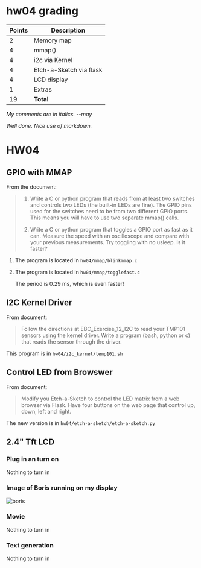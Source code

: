 # hw04 grading

| Points      | Description |
| ----------- | ----------- |
|  2 | Memory map 
|  4 | mmap()
|  4 | i2c via Kernel
|  4 | Etch-a-Sketch via flask
|  4 | LCD display
|  1 | Extras
| 19 | **Total**

*My comments are in italics. --may*

*Well done.  Nice use of markdown.*

# HW04

## GPIO with MMAP

From the document:

> 1. Write a C or python program that reads from at least two switches and controls two LEDs (the built-in LEDs are fine). The GPIO pins used for the switches need to be from two different GPIO ports. This means you will have to use two separate mmap() calls.
> 
> 2. Write a C or python program that toggles a GPIO port as fast as it can. Measure the speed with an oscilloscope and compare with your previous measurements. Try toggling with no usleep. Is it faster?

1. The program is located in `hw04/mmap/blinkmmap.c`

2. The program is located in `hw04/mmap/togglefast.c`

   The period is 0.29 ms, which is even faster!

## I2C Kernel Driver

From document:

> Follow the directions at EBC_Exercise_12_I2C to read your TMP101 sensors using the kernel driver. Write a program (bash, python or c) that reads the sensor through the driver.

This program is in `hw04/i2c_kernel/temp101.sh`

## Control LED from Browswer

From document:

> Modify you Etch-a-Sketch to control the LED matrix from a web browser via Flask. Have four buttons on the web page that control up, down, left and right.

The new version is in `hw04/etch-a-sketch/etch-a-sketch.py`

## 2.4" Tft LCD

### Plug in an turn on

Nothing to turn in

### Image of Boris running on my display

![boris](./20200930_172628.jpg)

### Movie

Nothing to turn in

### Text generation

Nothing to turn in

